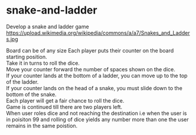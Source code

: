 # snake-and-ladder
Develop a snake and ladder game
https://upload.wikimedia.org/wikipedia/commons/a/a7/Snakes_and_Ladders.jpg

Board can be of any size
Each player puts their counter on the board starting position.  
Take it in turns to roll the dice.  
Move your counter forward the number of spaces shown on the dice.  
If your counter lands at the bottom of a ladder, you can move up to the top of the ladder.  
If your counter lands on the head of a snake, you must slide down to the bottom of the snake.  
Each player will get a fair chance to roll the dice.  
Game is continued till there are two players left.  
When user roles dice and not reaching the destination i.e when the user is in poisiton 99 and rolling of dice yields any number more than one the user remains in the same poistion.  
